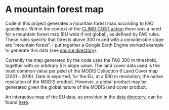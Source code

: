 # A mountain forest map

Code in this project generates a mountain forest map according to FAO guidelines. Within the context of the [CLIMO COST action](http://climo.unimol.it/) there was a need for a mountain forest map (EU wide if not global), as defined by FAO rules. These rules specify that forests above 300 m and with a considerable slope are "mountain forest". I put together a Google Earth Engine worked example to generate this data (see [source directory](https://github.com/khufkens/mountain_forest_map/tree/master/src)).

Currently the map generated by the code uses the FAO 300 m threshold, together with an arbitrary 5% slope value. The land cover data used is the most common value per pixel of the MODIS Collection 6 Land Cover map (2001 - 2016). Data is exported, for the EU, at a 500 m resolution, the native resolution of the MODIS product. However, a global product may be generated given the global nature of the MODIS land cover product.

An interactive map of the EU data, as provided in the [data directory](https://github.com/khufkens/mountain_forest_map/tree/master/data), can be found [here](https://khufkens.github.io/mountain_forest_map/).


